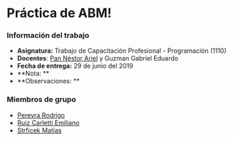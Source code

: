 # Práctica de ABM\!

### Información del trabajo
  * **Asignatura:** Trabajo de Capacitación Profesional - Programación (1110)
  * **Docentes**: [Pan Néstor Ariel](https://ingenieria.unlam.edu.ar/descargas/48_2011CVPanNstorAriel.pdf) y 
Guzman Gabriel Eduardo
  * **Fecha de entrega:** 29 de junio del 2019
  * **Nota: **
  * **Observaciones: **

### Miembros de grupo
  * [Pereyra Rodrigo](https://github.com/PipoLucido)
  * [Ruiz Carletti Emiliano](https://github.com/ArtificialNerd)
  * [Strficek Matías](https://github.com/matiasstr)
